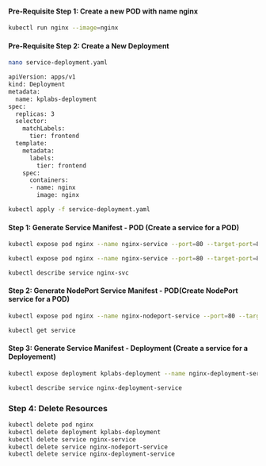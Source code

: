 
#### Pre-Requisite Step 1: Create a new POD with name nginx
```sh
kubectl run nginx --image=nginx
```
#### Pre-Requisite Step 2: Create a New Deployment
```sh
nano service-deployment.yaml
```
```sh
apiVersion: apps/v1
kind: Deployment
metadata:
  name: kplabs-deployment
spec:
  replicas: 3
  selector:
    matchLabels:
      tier: frontend
  template:
    metadata:
      labels:
        tier: frontend
    spec:
      containers:
      - name: nginx
        image: nginx
```
```sh
kubectl apply -f service-deployment.yaml
```
#### Step 1: Generate Service Manifest - POD (Create a service for a POD)
```sh
kubectl expose pod nginx --name nginx-service --port=80 --target-port=80 --dry-run=client -o yaml

kubectl expose pod nginx --name nginx-service --port=80 --target-port=80 --dry-run=client -o yaml > service-01.yaml

kubectl describe service nginx-svc
```
#### Step 2: Generate NodePort Service Manifest - POD(Create NodePort service for a POD)
```sh
kubectl expose pod nginx --name nginx-nodeport-service --port=80 --target-port=80 --type=NodePort --dry-run=client -o yaml

kubectl get service
```

#### Step 3: Generate  Service Manifest - Deployment (Create a service for a Deployement)
```sh
kubectl expose deployment kplabs-deployment --name nginx-deployment-service --port=80 --target-port=8000

kubectl describe service nginx-deployment-service
```

### Step 4: Delete Resources
```sh
kubectl delete pod nginx
kubectl delete deployment kplabs-deployment
kubectl delete service nginx-service
kubectl delete service nginx-nodeport-service
kubectl delete service nginx-deployment-service
```
